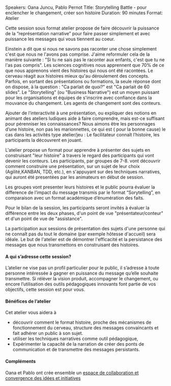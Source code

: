 Speakers: Oana Juncu, Pablo Pernot
Title: Storytelling Battle - pour enclencher le changement, créer son histoire
Duration: 90 minutes
Format: Atelier

Cette session sous format atelier propose de faire découvrir la puissance de la “représentation narrative” pour faire passer simplement et avec puissance les messages qui vous tiennent au coeur.

Einstein a dit que si nous ne savons pas raconter une chose simplement c'est que nous ne l'avons pas comprise.
J'aime reformuler cela de la manière suivante : "Si tu ne sais pas le raconter aux enfants, c'est que tu ne l'as pas compris".
Les sciences cognitives nous apprennent que 70% de ce que nous apprenons vient des histoires qui nous ont été racontées.
Le cerveau réagit aux histoires mieux qu'au déroulement des concepts.
Parfois, en sortant des présentations ou formations, la seule réponse dont on dispose, à la question : "Ca parlait de quoi?" est "Ca parlait de 60 slides".
Le "Storytelling" (ou "Business Narrative") est un moyen puissant pour les organisations et équipes de s'inscrire avec confiance dans la mouvance du changement.
Les agents de changement sont des conteurs.

Ajouter de l’interactivité à une présentation, ou expliquer des notions en animant des ateliers ludiques aide à faire comprendre, mais est-ce suffisant pour pérenniser les connaissances?
Nous aimons être les personnages d’une histoire, non pas les marionnettes, ce qui est ( pour la bonne cause) le cas dans les activités type atelier/jeu : Le facilitateur connaît l’histoire, les participants la découvrent en jouant.

L'atelier propose un format pour apprendre à présenter des sujets en construisant "leur histoire" à travers le regard des participants qui vont devenir les conteurs.
Les participants, par groupes de 7-8. vont découvrir comment construire une présentation, sur un sujet de leur choix (Agilité,KANBAN, TDD, etc.),  en s'appuyant sur des techniques narratives, qui auront été presentées par les animateurs en début de session.

Les groupes vont presenter leurs histoires et le public pourra évaluer la difference de l’impact du message transmis par le format “Sorytelling”, en comparaison avec un format académique d’énumération des faits.

Pour le bilan de la session, les participants seront invités à évaluer la différence entre les deux phases, d'un  point de vue "présentateur/conteur" et d'un point de vue de "assistance".

La participation aux sessions de présentation des sujets d'une personne qui ne connaît pas du tout le domaine (par exemple hôtesse d'accueil) sera idéale.
Le but de l'atelier est de démontrer l'efficacité et la persistance des messages que nous transmettons en construisant des histoires.

#### A qui s’adresse cette session?

L’atelier ne vise pas un profil particulier pour le public, il s’adresse à toute personne intéressée à gagner en puissance du message qu’elle souhaite transmettre.
Si réléver la vision produit, accompagner le changement, ou encore l’utilisation des outils pédagogiques innovants font partie de vos objectifs, cette session est pour vous.

#### Bénéfices de l’atelier

Cet atelier vous aidera à 

- découvrir comment le format histoire, proche des mécanismes de fonctionnement du cerveau, structure des messages convaincants et fait adhérer un public à son sujet.
- utiliser les techniques narratives comme outil pédagogique,
- Expérimenter la capacité de la narration de créer des ponts de communication et de transmettre des messages persistants.

#### Compléments

Oana et Pablo ont crée ensemble un [espace de collaboration et convergence des idées et initiatives][] 

[espace de collaboration et convergence des idées et initiatives]: convergenc.es
